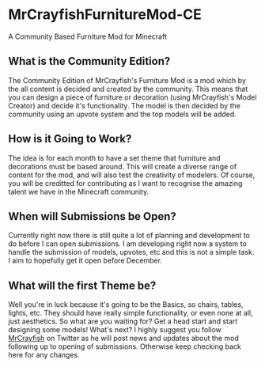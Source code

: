 # MrCrayfishFurnitureMod-CE
A Community Based Furniture Mod for Minecraft

## What is the Community Edition?
The Community Edition of MrCrayfish's Furniture Mod is a mod which by the all content is decided and created by the community. This means that you can design a piece of furniture or decoration (using MrCrayfish's Model Creator) and decide it's functionality. The model is then decided by the community using an upvote system and the top models will be added.

## How is it Going to Work?
The idea is for each month to have a set theme that furniture and decorations must be based around. This will create a diverse range of content for the mod, and will also test the creativity of modelers. Of course, you will be creditted for contributing as I want to recognise the amazing talent we have in the Minecraft community.

## When will Submissions be Open?
Currently right now there is still quite a lot of planning and development to do before I can open submissions. I am developing right now a system to handle the submission of models, upvotes, etc and this is not a simple task. I aim to hopefully get it open before December.

## What will the first Theme be?
Well you're in luck because it's going to be the Basics, so chairs, tables, lights, etc. They should have really simple functionality, or even none at all, just aesthetics. So what are you waiting for? Get a head start and start designing some models!
What's next?
I highly suggest you follow [MrCrayfish](https://twitter.com/MrCraayfish) on Twitter as he will post news and updates about the mod following up to opening of submissions. Otherwise keep checking back here for any changes.

